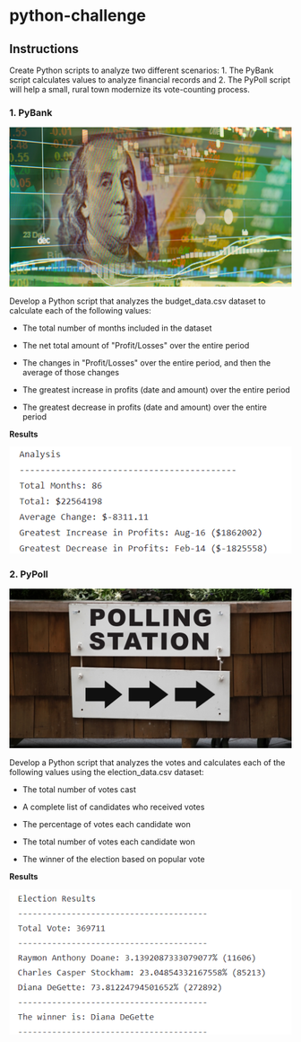 # python-challenge

## Instructions

Create Python scripts to analyze two different scenarios:  1. The PyBank script calculates values to analyze financial records and 2. The PyPoll script will help a small, rural town modernize its vote-counting process.

### 1. PyBank

![PyBank](https://github.com/kgregart/python-challenge/blob/main/Images/revenue-per-lead.png)

Develop a Python script that analyzes the budget_data.csv dataset to calculate each of the following values:

- The total number of months included in the dataset

- The net total amount of "Profit/Losses" over the entire period

- The changes in "Profit/Losses" over the entire period, and then the average of those changes

- The greatest increase in profits (date and amount) over the entire period

- The greatest decrease in profits (date and amount) over the entire period

__Results__

![Financial Analysis](https://github.com/kgregart/python-challenge/blob/main/Images/Financial_Analysis_Results.png)


### 2. PyPoll

![PyPoll](https://github.com/kgregart/python-challenge/blob/main/Images/Vote_counting.png)

Develop a Python script that analyzes the votes and calculates each of the following values using the election_data.csv dataset:

- The total number of votes cast

- A complete list of candidates who received votes

- The percentage of votes each candidate won

- The total number of votes each candidate won

- The winner of the election based on popular vote

__Results__

![Election Results](https://github.com/kgregart/python-challenge/blob/main/Images/Election_Results.png)
